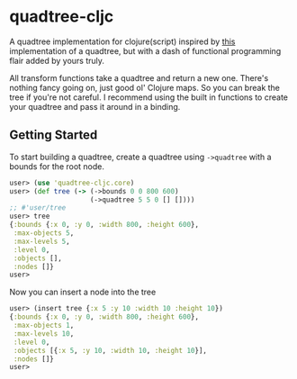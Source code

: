 # quadtree-cljc
A quadtree implementation for clojure(script) inspired by [this](https://github.com/janetacarr/quadtree-go/blob/master/quadtree.go) implementation of a quadtree, but with a dash of functional programming flair added by yours truly.

All transform functions take a quadtree and return a new one. There's nothing fancy going on, just good ol' Clojure maps. So you can break the tree if you're not careful. I recommend using the built in functions to create your quadtree and pass it around in a binding.

## Getting Started

To start building a quadtree, create a quadtree using `->quadtree`  with a bounds for the root node.

``` clojure
user> (use 'quadtree-cljc.core)
user> (def tree (-> (->bounds 0 0 800 600)
                    (->quadtree 5 5 0 [] [])))
;; #'user/tree
user> tree
{:bounds {:x 0, :y 0, :width 800, :height 600},
 :max-objects 5,
 :max-levels 5,
 :level 0,
 :objects [],
 :nodes []}
user>
```

Now you can insert a node into the tree

``` clojure
user> (insert tree {:x 5 :y 10 :width 10 :height 10})
{:bounds {:x 0, :y 0, :width 800, :height 600},
 :max-objects 1,
 :max-levels 10,
 :level 0,
 :objects [{:x 5, :y 10, :width 10, :height 10}],
 :nodes []}
user>
```
